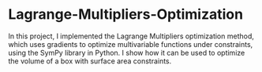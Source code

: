 # Lagrange-Multipliers-Optimization
In this project, I implemented the Lagrange Multipliers optimization method, which uses gradients to optimize multivariable functions under constraints, using the SymPy library in Python. I show how it can be used to optimize the volume of a box with surface area constraints.
